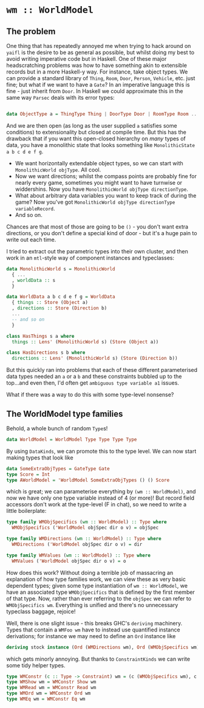 # `wm :: WorldModel`

## The problem

One thing that has repeatedly annoyed me when trying to hack around on `yaifl` is the desire to be as general as possible,
but whilst doing my best to avoid writing imperative code but in Haskell. One of these major headscratching problems was how
to have something akin to extensible records but in a more Haskell-y way. For instance, take object types. We can provide a 
standard library of `Thing`, `Room`, `Door`, `Person`, `Vehicle`, etc. just fine; but what if we want to have a `Gate`? In
an imperative language this is fine - just inherit from `Door`. In Haskell we could approximate this in the same way `Parsec`
deals with its error types:

```haskell

data ObjectType a = ThingType Thing | DoorType Door | RoomType Room ... | Other a
```

And we are then open (as long as the user supplied `a` satisfies some conditions) to extensionality but closed at compile time.
But this has the drawback that if you want this open-closed hierarchy on *many* types of data, you have a monolithic state that
looks something like `MonolithicState a b c d e f g`. 

- We want horizontally extendable object types, so we can start with `MonolithicWorld objType`. All cool.
- Now we want directions; whilst the compass points are probably fine for nearly every game, sometimes you might want to have turnwise or widdershins. Now you have `MonolithicWorld objType directionType`. 
- What about arbitrary data variables you want to keep track of during the game? Now you've got `MonolithicWorld objType directionType variableRecord`. 
- And so on.

Chances are that most of those are going to be `()` - you don't want extra directions, or you don't define a special kind of door - but it's a huge pain to write out each time.

I tried to extract out the parametric types into their own cluster, and then work in an `mtl`-style way of component instances and typeclasses:

```haskell
data MonolithicWorld s = MonolithicWorld
  { ...
  , worldData :: s
  }

data WorldData a b c d e f g = WorldData
  { things :: Store (Object a)
  , directions :: Store (Direction b)
  ...
  -- and so on
  }

class HasThings s a where
  things :: Lens' (MonolithicWorld s) (Store (Object a))

class HasDirections s b where
  directions :: Lens' (MonolithicWorld s) (Store (Direction b))
```

But this quickly ran into problems that each of these different parameterised data types needed an `a` or a `b` and these constraints bubbled up to the top...and even then, I'd often get `ambiguous type variable a1` issues.

What if there was a way to do this with some type-level nonsense?

## The WorldModel type families

Behold, a whole bunch of random `Type`s!

```haskell id=world-model
data WorldModel = WorldModel Type Type Type Type
```

By using `DataKinds`, we can promote this to the type level. We can now start making types that look like

```haskell
data SomeExtraObjTypes = GateType Gate
type Score = Int
type AWorldModel = 'WorldModel SomeExtraObjTypes () () Score
```

which is great; we can parameterise everything by `(wm :: WorldModel)`, and now we have only one type variable instead of 4 (or more)! But record field accessors don't work at the type-level (F in chat), so we need to write a little boilerplate:

```haskell id=world-model-families
type family WMObjSpecifics (wm :: WorldModel) :: Type where
  WMObjSpecifics ('WorldModel objSpec dir o v) = objSpec

type family WMDirections (wm :: WorldModel) :: Type where
  WMDirections ('WorldModel objSpec dir o v) = dir 

type family WMValues (wm :: WorldModel) :: Type where
  WMValues ('WorldModel objSpec dir o v) = o
```

How does this work? Without doing a terrible job of massacring an explanation of how type families work, we can view these as very basic dependent types; given some type instantiation of `wm :: WorldModel`, we have an associated type `WMObjSpecifics` that is defined by the first member of that type. Now, rather than ever referring to the `objSpec` we can refer to `WMObjSpecifics wm`. Everything is unified and there's no unnecessary typeclass baggage, rejoice!

Well, there is one slight issue - this breaks GHC's `deriving` machinery. Types that contain a `WMFoo wm` have to instead use quantified instance derivations; for instance we may need to define an `Ord` instance like

```haskell
deriving stock instance (Ord (WMDirections wm), Ord (WMObjSpecifics wm)) => Ord (FooBar wm)
```

which gets minorly annoying. But thanks to `ConstraintKinds` we can write some tidy helper types.

```haskell id=world-model-constraints
type WMConstr (c :: Type -> Constraint) wm = (c (WMObjSpecifics wm), c (WMValues wm), c (WMDirections wm))
type WMShow wm = WMConstr Show wm
type WMRead wm = WMConstr Read wm
type WMOrd wm = WMConstr Ord wm
type WMEq wm = WMConstr Eq wm
```

